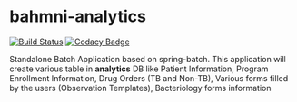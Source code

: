 # bahmni-analytics

[![Build Status](https://snap-ci.com/Bahmni/bahmni-endtb-batch/branch/master/build_image)](https://snap-ci.com/Bahmni/bahmni-endtb-batch/branch/master) [![Codacy Badge](https://api.codacy.com/project/badge/Grade/b9c2ce06aa2844b99beccd05746b98bf)](https://www.codacy.com/app/sumanmaity112/bahmni-analytics?utm_source=github.com&amp;utm_medium=referral&amp;utm_content=bahmni-msf/bahmni-analytics&amp;utm_campaign=Badge_Grade)

Standalone Batch Application based on spring-batch. This application will create various table in **analytics** DB like Patient Information, Program Enrollment Information, Drug Orders (TB and Non-TB), Various forms filled by the users (Observation Templates), Bacteriology forms information
